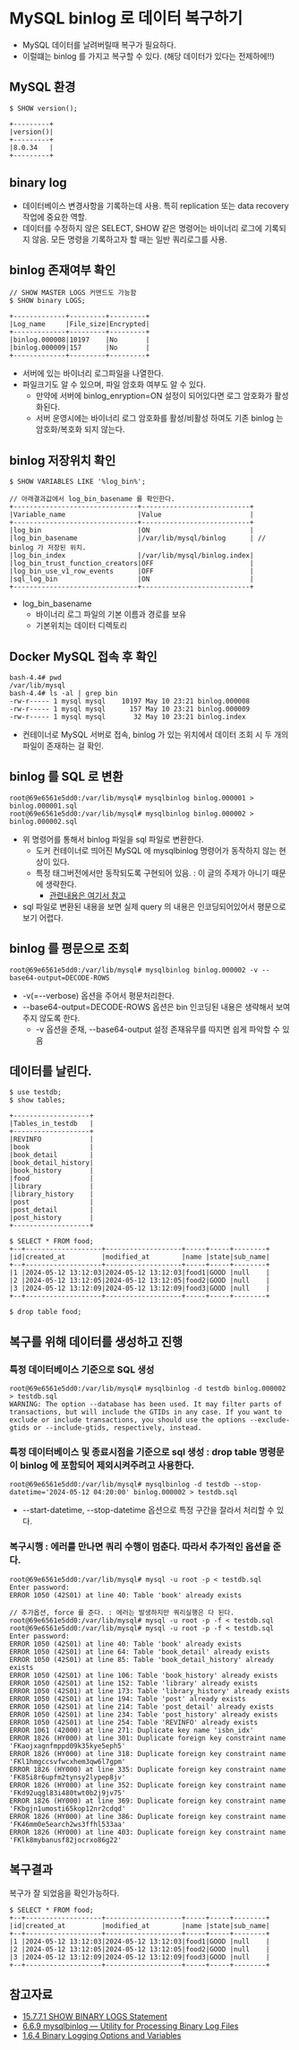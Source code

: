 # MySQL binlog 로 데이터 복구하기
- MySQL 데이터를 날려버릴때 복구가 필요하다.
- 이럴떄는 binlog 를 가지고 복구할 수 있다. (해당 데이터가 있다는 전제하에!!)

## MySQL 환경
```
$ SHOW version();

+---------+
|version()|
+---------+
|8.0.34   |
+---------+
```

## binary log
- 데이터베이스 변경사항을 기록하는데 사용. 특히 replication 또는 data recovery 작업에 중요한 역할.
- 데이터를 수정하지 않은 SELECT, SHOW 같은 명령어는 바이너리 로그에 기록되지 않음. 모든 명령을 기록하고자 할 때는 일반 쿼리로그를 사용.

## binlog 존재여부 확인
```
// SHOW MASTER LOGS 커맨드도 가능함
$ SHOW binary LOGS;

+-------------+---------+---------+
|Log_name     |File_size|Encrypted|
+-------------+---------+---------+
|binlog.000008|10197    |No       |
|binlog.000009|157      |No       |
+-------------+---------+---------+
```
- 서버에 있는 바이너리 로그파일을 나열한다.
- 파일크기도 알 수 있으며, 파일 암호화 여부도 알 수 있다.
    - 만약에 서버에 binlog_enryption=ON 설정이 되어있다면 로그 암호화가 활성화된다.
    - 서버 운영시에는 바이너리 로그 암호화를 활성/비활성 하여도 기존 binlog 는 암호화/복호화 되지 않는다.


## binlog 저장위치 확인
```
$ SHOW VARIABLES LIKE '%log_bin%';

// 아래결과값에서 log_bin_basename 를 확인한다.
+-------------------------------+---------------------------+
|Variable_name                  |Value                      |
+-------------------------------+---------------------------+
|log_bin                        |ON                         |
|log_bin_basename               |/var/lib/mysql/binlog      | // binlog 가 저장된 위치.
|log_bin_index                  |/var/lib/mysql/binlog.index| 
|log_bin_trust_function_creators|OFF                        |
|log_bin_use_v1_row_events      |OFF                        |
|sql_log_bin                    |ON                         |
+-------------------------------+---------------------------+
```
- log_bin_basename
    - 바이너리 로그 파일의 기본 이름과 경로를 보유
    - 기본위치는 데이터 디렉토리

## Docker MySQL 접속 후 확인
```shell
bash-4.4# pwd
/var/lib/mysql
bash-4.4# ls -al | grep bin
-rw-r----- 1 mysql mysql    10197 May 10 23:21 binlog.000008
-rw-r----- 1 mysql mysql      157 May 10 23:21 binlog.000009
-rw-r----- 1 mysql mysql       32 May 10 23:21 binlog.index
```
- 컨테이너로 MySQL 서버로 접속, binlog 가 있는 위치에서 데이터 조회 시 두 개의 파일이 존재하는 걸 확인.

## binlog 를 SQL 로 변환
```shell
root@69e6561e5dd0:/var/lib/mysql# mysqlbinlog binlog.000001 > binlog.000001.sql
root@69e6561e5dd0:/var/lib/mysql# mysqlbinlog binlog.000002 > binlog.000002.sql
```
- 위 명령어를 통해서 binlog 파일을 sql 파일로 변환한다.
    - 도커 컨테이너로 띄어진 MySQL 에 mysqlbinlog 명령어가 동작하지 않는 현상이 있다.
    - 특정 태그버전에서만 동작되도록 구현되어 있음. : 이 글의 주제가 아니기 때문에 생략한다. 
        - [관련내용은 여기서 참고](https://github.com/docker-library/mysql/issues/903#issuecomment-1204381831)
- sql 파일로 변환된 내용을 보면 실제 query 의 내용은 인코딩되어있어서 평문으로 보기 어렵다.

## binlog 를 평문으로 조회
```shell
root@69e6561e5dd0:/var/lib/mysql# mysqlbinlog binlog.000002 -v --base64-output=DECODE-ROWS
```
- -v(=--verbose) 옵션을 주어서 평문처리한다.
- --base64-output=DECODE-ROWS 옵션은 bin 인코딩된 내용은 생략해서 보여주지 않도록 한다.
    - -v 옵션을 준채, --base64-output 설정 존재유무를 따지면 쉽게 파악할 수 있음

## 데이터를 날린다.
```shell
$ use testdb;
$ show tables;

+-------------------+
|Tables_in_testdb   |
+-------------------+
|REVINFO            |
|book               |
|book_detail        |
|book_detail_history|
|book_history       |
|food               |
|library            |
|library_history    |
|post               |
|post_detail        |
|post_history       |
+-------------------+

$ SELECT * FROM food;
+--+-------------------+-------------------+-----+-----+--------+
|id|created_at         |modified_at        |name |state|sub_name|
+--+-------------------+-------------------+-----+-----+--------+
|1 |2024-05-12 13:12:03|2024-05-12 13:12:03|food1|GOOD |null    |
|2 |2024-05-12 13:12:05|2024-05-12 13:12:05|food2|GOOD |null    |
|3 |2024-05-12 13:12:09|2024-05-12 13:12:09|food3|GOOD |null    |
+--+-------------------+-------------------+-----+-----+--------+

$ drop table food;
```

## 복구를 위해 데이터를 생성하고 진행
### 특정 데이터베이스 기준으로 SQL 생성
```shell
root@69e6561e5dd0:/var/lib/mysql# mysqlbinlog -d testdb binlog.000002 > testdb.sql
WARNING: The option --database has been used. It may filter parts of transactions, but will include the GTIDs in any case. If you want to exclude or include transactions, you should use the options --exclude-gtids or --include-gtids, respectively, instead.
```

### 특정 데이터베이스 및 종료시점을 기준으로 sql 생성 : drop table 명령문이 binlog 에 포함되어 제외시켜주려고 사용한다.
```shell
root@69e6561e5dd0:/var/lib/mysql# mysqlbinlog -d testdb --stop-datetime='2024-05-12 04:20:00' binlog.000002 > testdb.sql
```
- --start-datetime, --stop-datetime 옵션으로 특정 구간을 잘라서 처리할 수 있다.

### 복구시행 : 에러를 만나면 쿼리 수행이 멈춘다. 따라서 추가적인 옵션을 준다.
```shell
root@69e6561e5dd0:/var/lib/mysql# mysql -u root -p < testdb.sql
Enter password:
ERROR 1050 (42S01) at line 40: Table 'book' already exists

// 추가옵션, force 를 준다. : 에러는 발생하지만 쿼리실행은 다 된다.
root@69e6561e5dd0:/var/lib/mysql# mysql -u root -p -f < testdb.sql
root@69e6561e5dd0:/var/lib/mysql# mysql -u root -p -f < testdb.sql
Enter password:
ERROR 1050 (42S01) at line 40: Table 'book' already exists
ERROR 1050 (42S01) at line 64: Table 'book_detail' already exists
ERROR 1050 (42S01) at line 85: Table 'book_detail_history' already exists
ERROR 1050 (42S01) at line 106: Table 'book_history' already exists
ERROR 1050 (42S01) at line 152: Table 'library' already exists
ERROR 1050 (42S01) at line 173: Table 'library_history' already exists
ERROR 1050 (42S01) at line 194: Table 'post' already exists
ERROR 1050 (42S01) at line 214: Table 'post_detail' already exists
ERROR 1050 (42S01) at line 234: Table 'post_history' already exists
ERROR 1050 (42S01) at line 254: Table 'REVINFO' already exists
ERROR 1061 (42000) at line 271: Duplicate key name 'isbn_idx'
ERROR 1826 (HY000) at line 301: Duplicate foreign key constraint name 'FKaojxagnfmppd09k35kye5eph5'
ERROR 1826 (HY000) at line 318: Duplicate foreign key constraint name 'FKl1hmgccsvfwcxhem3qw6l7gpm'
ERROR 1826 (HY000) at line 335: Duplicate foreign key constraint name 'FK85i8r6upfm2tynsy2lypep8jv'
ERROR 1826 (HY000) at line 352: Duplicate foreign key constraint name 'FKd92uqgl83i480twt0b2j9jv75'
ERROR 1826 (HY000) at line 369: Duplicate foreign key constraint name 'FKbgjn1umosti65kop12nr2cdqd'
ERROR 1826 (HY000) at line 386: Duplicate foreign key constraint name 'FK46mm0e5earch2ws3ffhl533aa'
ERROR 1826 (HY000) at line 403: Duplicate foreign key constraint name 'FKlk8mybanusf82jocrxo86g22'
```

## 복구결과
복구가 잘 되었음을 확인가능하다.
```shell
$ SELECT * FROM food;
+--+-------------------+-------------------+-----+-----+--------+
|id|created_at         |modified_at        |name |state|sub_name|
+--+-------------------+-------------------+-----+-----+--------+
|1 |2024-05-12 13:12:03|2024-05-12 13:12:03|food1|GOOD |null    |
|2 |2024-05-12 13:12:05|2024-05-12 13:12:05|food2|GOOD |null    |
|3 |2024-05-12 13:12:09|2024-05-12 13:12:09|food3|GOOD |null    |
+--+-------------------+-------------------+-----+-----+--------+
```


## 참고자료
- [15.7.7.1 SHOW BINARY LOGS Statement](https://dev.mysql.com/doc/refman/8.0/en/show-binary-logs.html)
- [6.6.9 mysqlbinlog — Utility for Processing Binary Log Files](https://dev.mysql.com/doc/refman/8.0/en/mysqlbinlog.html)
- [1.6.4 Binary Logging Options and Variables](https://dev.mysql.com/doc/refman/8.0/en/replication-options-binary-log.html)
